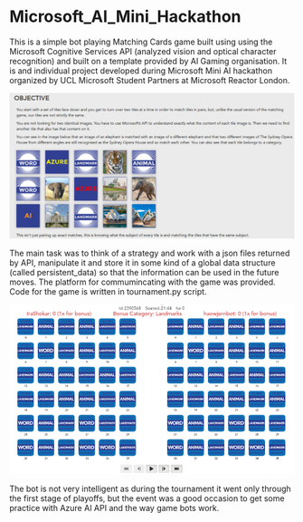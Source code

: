 # Microsoft_AI_Mini_Hackathon
This is a simple bot playing Matching Cards game built using using the Microsoft Cognitive Services API (analyzed vision and optical character recognition) and built on a template provided by AI Gaming organisation. It is and individual project developed during Microsoft Mini AI hackathon organized by UCL Microsoft Student Partners at Microsoft Reactor London.

![Screenshot](images/rules.png)

The main task was to think of a strategy and work with a json files returned by API, manipulate it and store it in some kind of a global data structure (called persistent_data) so that the information can be used in the future moves. The platform for commumincating with the game was provided. 
Code for the game is written in tournament.py script.

![Screenshot](images/game_overview.png)

The bot is not very intelligent as during the tournament it went only through the first stage of playoffs, but the event was a good occasion to get some practice with Azure AI API and the way game bots work.
